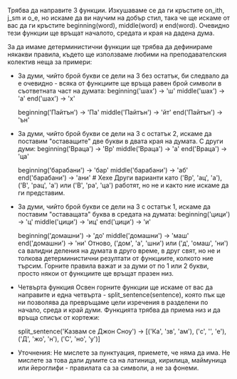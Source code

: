   Трябва да направите 3 функции. Изкушаваме се да ги кръстите on_ith, j_sm и o_e, но искаме да ви научим 
  на добър стил, така че ще искаме от вас да ги кръстите beginning(word), middle(word) и end(word).
  Очевидно тези функции ще връщат началото, средата и края на дадена дума.

  За да имаме детерминистични функции ще трябва да дефинираме някакви правила, където ще използваме любими на 
  преподавателския колектив неща за примери:

* За думи, чийто брой букви се дели на 3 без остатък, би следвало да е очевидно - всяка от функциите ще връща равен 
  брой символи в съответната част на думата:
  beginning('шах') -> 'ш'
  middle('шах') -> 'а'
  end('шах') -> 'х'

  beginning('Пайтън') -> 'Па'
  middle('Пайтън') -> 'йт'
  end('Пайтън') -> 'ън'
  
* За думи, чийто брой букви се дели на 3 с остатък 2, искаме да поставим "оставащите" две букви в двата края на 
  думата. С други думи:
  beginning('Враца') -> 'Вр'
  middle('Враца') -> 'а'
  end('Враца') -> 'ца'

  beginning('барабани') -> 'бар'
  middle('барабани') -> 'аб'
  end('барабани') -> 'ани' # Хехе
  Други варианти като ('Вр', 'ац', 'а'), ('В', 'рац', 'а') или ('В', 'ра', 'ца') работят, но не и както ние искаме да 
  ги представим.

* За думи, чийто брой букви се дели на 3 с остатък 1, искаме да поставим "оставащата" буква в средата на думата:
  beginning('цици') -> 'ц'
  middle('цици') -> 'иц'
  end('цици') -> 'и'

  beginning('домашни') -> 'до'
  middle('домашни') -> 'маш'
  end('домашни') -> 'ни'
  Отново, ('дом', 'а', 'шни') или ('д', 'омаш', 'ни') са валидни деления на думата в друго време, в друг свят, но не 
  и толкова детерминистични резултати от функциите, колкото ние търсим.
  Горните правила важат и за думи от по 1 или 2 букви, просто някои от функциите ще връщат празен низ.
  
* Четвърта функция
  Освен горните функции ще искаме от вас да направите и една четвърта - split_sentence(sentence), която пък ще ни 
  позволява да превръщаме цели изречения в разделени по начало, среда и край думи.
  Функцията трябва да приема низ и да връща списък от кортежи:

  split_sentence('Kазвам се Джон Сноу') -> [('Ка', 'зв', 'ам'), ('с', '', 'е'), ('Д', 'жо', 'н'), ('С', 'но', 'у')]
* Уточнения:
  Не мислете за пунктуация, приемете, че няма да има.
  Не мислете за това дали думите са на латиница, кирилица, маймуница или йероглифи - правилата са за символи, а не за 
  фонеми.
